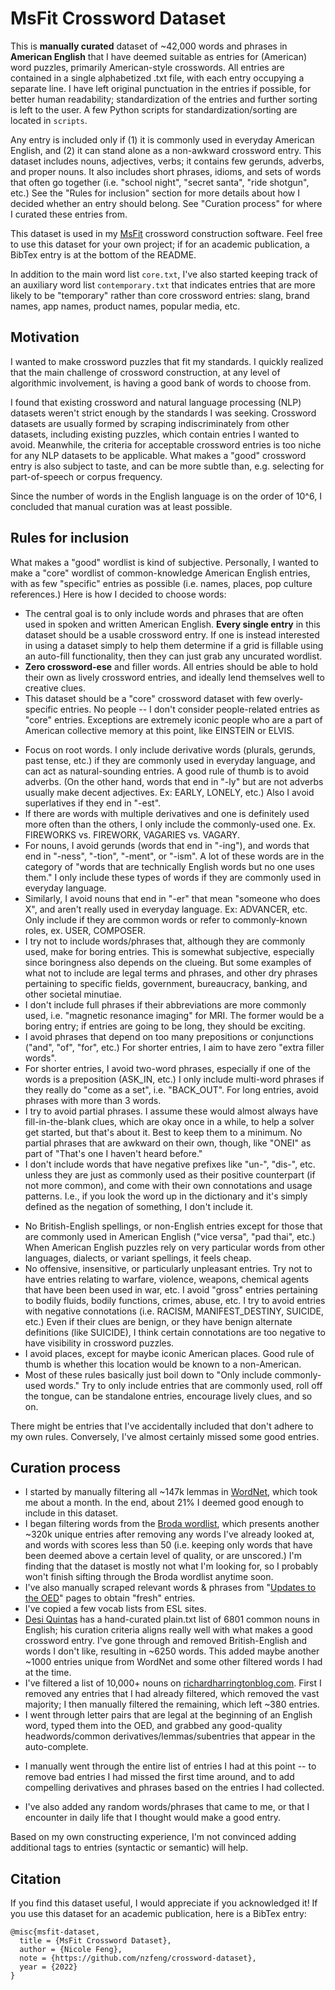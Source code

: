 <!-- TODO: Adding missing plurals: left off at "base_pairs"

TODO: Maybe split of phrases into a new file called `colloquial.txt`. -->

# MsFit Crossword Dataset
This is **manually curated** dataset of \~42,000 words and phrases in **American English** that I have deemed suitable as entries for (American) word puzzles, primarily American-style crosswords. All entries are contained in a single alphabetized .txt file, with each entry occupying a separate line. I have left original punctuation in the entries if possible, for better human readability; standardization of the entries and further sorting is left to the user. A few Python scripts for standardization/sorting are located in `scripts`.

Any entry is included only if (1) it is commonly used in everyday American English, and (2) it can stand alone as a non-awkward crossword entry. This dataset includes nouns, adjectives, verbs; it contains few gerunds, adverbs, and proper nouns. It also includes short phrases, idioms, and sets of words that often go together (i.e. "school night", "secret santa", "ride shotgun", etc.) See the "Rules for inclusion" section for more details about how I decided whether an entry should belong. See "Curation process" for where I curated these entries from.

This dataset is used in my [MsFit](https://github.com/nzfeng/MsFit) crossword construction software. Feel free to use this dataset for your own project; if for an academic publication, a BibTex entry is at the bottom of the README.

In addition to the main word list `core.txt`, I've also started keeping track of an auxiliary word list `contemporary.txt` that indicates entries that are more likely to be "temporary" rather than core crossword entries: slang, brand names, app names, product names, popular media, etc. 

## Motivation
I wanted to make crossword puzzles that fit my standards. I quickly realized that the main challenge of crossword construction, at any level of algorithmic involvement, is having a good bank of words to choose from. <!-- Most of the demand for human crossword constructors, after supplying any theme entries, seems to just be guiding construction towards having quality fills.-->

I found that existing crossword and natural language processing (NLP) datasets weren't strict enough by the standards I was seeking. Crossword datasets are usually formed by scraping indiscriminately from other datasets, including existing puzzles, which contain entries I wanted to avoid. Meanwhile, the criteria for acceptable crossword entries is too niche for any NLP datasets to be applicable. What makes a "good" crossword entry is also subject to taste, and can be more subtle than, e.g. selecting for part-of-speech or corpus frequency.

Since the number of words in the English language is on the order of 10^6, I concluded that manual curation was at least possible.

## Rules for inclusion
What makes a "good" wordlist is kind of subjective. Personally, I wanted to make a "core" wordlist of common-knowledge American English entries, with as few "specific" entries as possible (i.e. names, places, pop culture references.) Here is how I decided to choose words:

* The central goal is to only include words and phrases that are often used in spoken and written American English. **Every single entry** in this dataset should be a usable crossword entry. If one is instead interested in using a dataset simply to help them determine if a grid is fillable using an auto-fill functionality, then they can just grab any uncurated wordlist. 
* **Zero crossword-ese** and filler words. All entries should be able to hold their own as lively crossword entries, and ideally lend themselves well to creative clues.
* This dataset should be a "core" crossword dataset with few overly-specific entries. No people -- I don't consider people-related entries as "core" entries. Exceptions are extremely iconic people who are a part of American collective memory at this point, like EINSTEIN or ELVIS.
<!-- * The general ranking of parts of speech is: noun > verb > adjective > adverb > prepositions > article > conjunction > pronouns. -->
* Focus on root words. I only include derivative words (plurals, gerunds, past tense, etc.) if they are commonly used in everyday language, and can act as natural-sounding entries. A good rule of thumb is to avoid adverbs. (On the other hand, words that end in "-ly" but are not adverbs usually make decent adjectives. Ex: EARLY, LONELY, etc.) Also I avoid superlatives if they end in "-est".
* If there are words with multiple derivatives and one is definitely used more often than the others, I only include the commonly-used one. Ex. FIREWORKS vs. FIREWORK, VAGARIES vs. VAGARY.
* For nouns, I avoid gerunds (words that end in "-ing"), and words that end in "-ness", "-tion", "-ment", or "-ism". A lot of these words are in the category of "words that are technically English words but no one uses them." I only include these types of words if they are commonly used in everyday language.
* Similarly, I avoid nouns that end in "-er" that mean "someone who does X", and aren't really used in everyday language. Ex: ADVANCER, etc. Only include if they are common words or refer to commonly-known roles, ex. USER, COMPOSER.
* I try not to include words/phrases that, although they are commonly used, make for boring entries. This is somewhat subjective, especially since boringness also depends on the clueing. But some examples of what not to include are legal terms and phrases, and other dry phrases pertaining to specific fields, government, bureaucracy, banking, and other societal minutiae.
* I don't include full phrases if their abbreviations are more commonly used, i.e. "magnetic resonance imaging" for MRI. The former would be a boring entry; if entries are going to be long, they should be exciting.
* I avoid phrases that depend on too many prepositions or conjunctions ("and", "of", "for", etc.) For shorter entries, I aim to have zero "extra filler words". 
* For shorter entries, I avoid two-word phrases, especially if one of the words is a preposition (ASK_IN, etc.) I only include multi-word phrases if they really do "come as a set", i.e. "BACK_OUT". For long entries, avoid phrases with more than 3 words.
* I try to avoid partial phrases. I assume these would almost always have fill-in-the-blank clues, which are okay once in a while, to help a solver get started, but that's about it. Best to keep them to a minimum. No partial phrases that are awkward on their own, though, like "ONEI" as part of "That's one I haven't heard before."
* I don't include words that have negative prefixes like "un-", "dis-", etc. unless they are just as commonly used as their positive counterpart (if not more common), and come with their own connotations and usage patterns. I.e., if you look the word up in the dictionary and it's simply defined as the negation of something, I don't include it.
<!--* Similarly, try not to include words whose meanings are too evident from their components, such as "southbound." It would be hard to come up with clues. -->
* No British-English spellings, or non-English entries except for those that are commonly used in American English ("vice versa", "pad thai", etc.) When American English puzzles rely on very particular words from other languages, dialects, or variant spellings, it feels cheap.
* No offensive, insensitive, or particularly unpleasant entries. Try not to have entries relating to warfare, violence, weapons, chemical agents that have been been used in war, etc. I avoid "gross" entries pertaining to bodily fluids, bodily functions, crimes, abuse, etc. I try to avoid entries with negative connotations (i.e. RACISM, MANIFEST_DESTINY, SUICIDE, etc.) Even if their clues are benign, or they have benign alternate definitions (like SUICIDE), I think certain connotations are too negative to have visibility in crossword puzzles. 
* I avoid places, except for maybe iconic American places. Good rule of thumb is whether this location would be known to a non-American.
* Most of these rules basically just boil down to "Only include commonly-used words." Try to only include entries that are commonly used, roll off the tongue, can be standalone entries, encourage lively clues, and so on.

There might be entries that I've accidentally included that don't adhere to my own rules. Conversely, I've almost certainly missed some good entries.

## Curation process
* I started by manually filtering all \~147k lemmas in [WordNet](https://wordnet.princeton.edu/), which took me about a month. In the end, about 21% I deemed good enough to include in this dataset. 
* I began filtering words from the [Broda wordlist](https://peterbroda.me/crosswords/wordlist/), which presents another \~320k unique entries after removing any words I've already looked at, and words with scores less than 50 (i.e. keeping only words that have been deemed above a certain level of quality, or are unscored.) I'm finding that the dataset is mostly not what I'm looking for, so I probably won't finish sifting through the Broda wordlist anytime soon.
* I've also manually scraped relevant words & phrases from "[Updates to the OED](https://public.oed.com/updates/)" pages to obtain "fresh" entries.
* I've copied a few vocab lists from ESL sites. 
* [Desi Quintas](http://www.desiquintans.com/nounlist) has a hand-curated plain.txt list of 6801 common nouns in English; his curation criteria aligns really well with what makes a good crossword entry. I've gone through and removed British-English and words I don't like, resulting in \~6250 words. This added maybe another \~1000 entries unique from WordNet and some other filtered words I had at the time.
* I've filtered a list of 10,000+ nouns on [richardharringtonblog.com](https://richardharringtonblog.com/list-of-nouns). First I removed any entries that I had already filtered, which removed the vast majority; I then manually filtered the remaining, which left \~380 entries.
* I went through letter pairs that are legal at the beginning of an English word, typed them into the OED, and grabbed any good-quality headwords/common derivatives/lemmas/subentries that appear in the auto-complete. 
<!-- TODO: finish going through all letter pairs -->
* I manually went through the entire list of entries I had at this point -- to remove bad entries I had missed the first time around, and to add compelling derivatives and phrases based on the entries I had collected. 
<!-- Especially with less free time around this time, this step took another 2 months or so. -->
* I've also added any random words/phrases that came to me, or that I encounter in daily life that I thought would make a good entry.
<!-- * TODO: Missed a lot of plurals in the earlier parts of the main list -->

Based on my own constructing experience, I'm not convinced adding additional tags to entries (syntactic or semantic) will help.

## Citation
If you find this dataset useful, I would appreciate if you acknowledged it! If you use this dataset for an academic publication, here is a BibTex entry:
```
@misc{msfit-dataset,
  title = {MsFit Crossword Dataset},
  author = {Nicole Feng},
  note = {https://github.com/nzfeng/crossword-dataset},
  year = {2022}
}
```